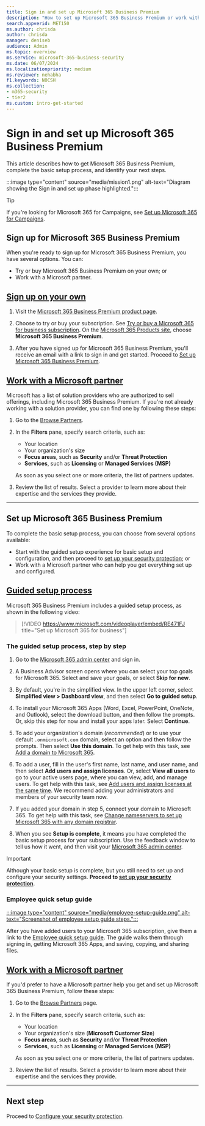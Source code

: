 ```yaml
---
title: Sign in and set up Microsoft 365 Business Premium
description: "How to set up Microsoft 365 Business Premium or work with a solution provider to do so."
search.appverid: MET150
ms.author: chrisda
author: chrisda
manager: deniseb
audience: Admin
ms.topic: overview
ms.service: microsoft-365-business-security
ms.date: 06/07/2024
ms.localizationpriority: medium
ms.reviewer: nehabha
f1.keywords: NOCSH
ms.collection:
- m365-security
- tier2
ms.custom: intro-get-started
---
```


# Sign in and set up Microsoft 365 Business Premium

This article describes how to get Microsoft 365 Business Premium, complete the basic setup process, and identify your next steps.

:::image type="content" source="media/mission1.png" alt-text="Diagram showing the Sign in and set up phase highlighted.":::

> [!TIP]
> If you're looking for Microsoft 365 for Campaigns, see [Set up Microsoft 365 for Campaigns](m365-campaigns-setup.md).

## Sign up for Microsoft 365 Business Premium

When you're ready to sign up for Microsoft 365 Business Premium, you have several options. You can:

- Try or buy Microsoft 365 Business Premium on your own; or
- Work with a Microsoft partner.

## [Sign up on your own](#tab/GetOwn)

1. Visit the [Microsoft 365 Business Premium product page](https://www.microsoft.com/microsoft-365/business/microsoft-365-business-premium?activetab=pivot%3aoverviewtab).

2. Choose to try or buy your subscription. See [Try or buy a Microsoft 365 for business subscription](../commerce/try-or-buy-microsoft-365.md). On the [Microsoft 365 Products site](https://www.aka.ms/office365signup), choose **Microsoft 365 Business Premium**.

3. After you have signed up for Microsoft 365 Business Premium, you'll receive an email with a link to sign in and get started. Proceed to [Set up Microsoft 365 Business Premium](#set-up-microsoft-365-business-premium).

## [Work with a Microsoft partner](#tab/Partner)

Microsoft has a list of solution providers who are authorized to sell offerings, including Microsoft 365 Business Premium. If you're not already working with a solution provider, you can find one by following these steps:

1. Go to the [Browse Partners](https://appsource.microsoft.com/marketplace/partner-dir).

2. In the **Filters** pane, specify search criteria, such as:

   - Your location
   - Your organization's size
   - **Focus areas**, such as **Security** and/or **Threat Protection**
   - **Services**, such as **Licensing** or **Managed Services (MSP)**

   As soon as you select one or more criteria, the list of partners updates.

3. Review the list of results. Select a provider to learn more about their expertise and the services they provide.

---

## Set up Microsoft 365 Business Premium

To complete the basic setup process, you can choose from several options available:

- Start with the guided setup experience for basic setup and configuration, and then proceed to [set up your security protection](m365bp-security-overview.md); or
- Work with a Microsoft partner who can help you get everything set up and configured.

##  [**Guided setup process**](#tab/Guided)

Microsoft 365 Business Premium includes a guided setup process, as shown in the following video:

> [!VIDEO https://www.microsoft.com/videoplayer/embed/RE471FJ title="Set up Microsoft 365 for business"]

### The guided setup process, step by step

1. Go to the [Microsoft 365 admin center](https://admin.microsoft.com/) and sign in.

2. A Business Advisor screen opens where you can select your top goals for Microsoft 365. Select and save your goals, or select **Skip for new**.

3. By default, you're in the simplified view. In the upper left corner, select **Simplified view > Dashboard view**, and then select **Go to guided setup**.

4. To install your Microsoft 365 Apps (Word, Excel, PowerPoint, OneNote, and Outlook), select the download button, and then follow the prompts. Or, skip this step for now and install your apps later. Select **Continue**.

5. To add your organization's domain (*recommended*) or to use your default `.onmicrosoft.com` domain, select an option and then follow the prompts. Then select **Use this domain**. To get help with this task, see [Add a domain to Microsoft 365](../admin/setup/add-domain.md).

6. To add a user, fill in the user's first name, last name, and user name, and then select **Add users and assign licenses**. Or, select **View all users** to go to your active users page, where you can view, add, and manage users. To get help with this task, see [Add users and assign licenses at the same time](../admin/add-users/add-users.md). We recommend adding your administrators and members of your security team now.

6. If you added your domain in step 5, connect your domain to Microsoft 365. To get help with this task, see [Change nameservers to set up Microsoft 365 with any domain registrar](../admin/get-help-with-domains/change-nameservers-at-any-domain-registrar.md).

7. When you see **Setup is complete**, it means you have completed the basic setup process for your subscription. Use the feedback window to tell us how it went, and then visit your [Microsoft 365 admin center](../admin/admin-overview/admin-center-overview.md).

> [!IMPORTANT]
> Although your basic setup is complete, but you still need to set up and configure your security settings. **Proceed to [set up your security protection](m365bp-security-overview.md)**.

### Employee quick setup guide

[:::image type="content" source="media/employee-setup-guide.png" alt-text="Screenshot of employee setup guide steps.":::](https://support.microsoft.com/office/employee-quick-setup-in-microsoft-365-for-business-7f34c318-e772-46a5-8c0a-ab86661542d1)

After you have added users to your Microsoft 365 subscription, give them a link to the [Employee quick setup guide](https://support.microsoft.com/office/7f34c318-e772-46a5-8c0a-ab86661542d1). The guide walks them through signing in, getting Microsoft 365 Apps, and saving, copying, and sharing files.

## [**Work with a Microsoft partner**](#tab/UsePartner)

If you'd prefer to have a Microsoft partner help you get and set up Microsoft 365 Business Premium, follow these steps:

1. Go to the [Browse Partners](https://appsource.microsoft.com/marketplace/partner-dir) page.

2. In the **Filters** pane, specify search criteria, such as:

   - Your location
   - Your organization's size (**Microsoft Customer Size**)
   - **Focus areas**, such as **Security** and/or **Threat Protection**
   - **Services**, such as **Licensing** or **Managed Services (MSP)**

   As soon as you select one or more criteria, the list of partners updates.

3. Review the list of results. Select a provider to learn more about their expertise and the services they provide.

---

## Next step

Proceed to [Configure your security protection](m365bp-security-overview.md).
